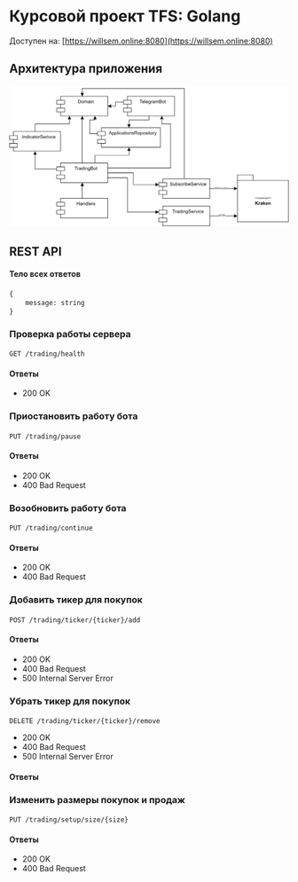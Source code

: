 # Курсовой проект TFS: Golang

Доступен на: [https://willsem.online:8080](https://willsem.online:8080)

## Архитектура приложения

![modules](./img/modules.png)

## REST API

#### Тело всех ответов

```
{
    message: string
}
```

### Проверка работы сервера

`GET /trading/health`

#### Ответы

* 200 OK

### Приостановить работу бота

`PUT /trading/pause`

#### Ответы

* 200 OK
* 400 Bad Request

### Возобновить работу бота

`PUT /trading/continue`

#### Ответы

* 200 OK
* 400 Bad Request

### Добавить тикер для покупок

`POST /trading/ticker/{ticker}/add`

#### Ответы

* 200 OK
* 400 Bad Request
* 500 Internal Server Error

### Убрать тикер для покупок

`DELETE /trading/ticker/{ticker}/remove`

* 200 OK
* 400 Bad Request
* 500 Internal Server Error

#### Ответы

### Изменить размеры покупок и продаж

`PUT /trading/setup/size/{size}`

#### Ответы

* 200 OK
* 400 Bad Request
